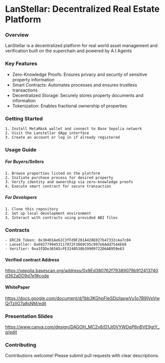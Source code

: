 # LanStellar: Decentralized Real Estate Platform
### Overview
LanStellar is a decentralized platform for real world asset management and verification built on the superchain and powered by A.I Agents

### Key Features
- Zero-Knowledge Proofs: Ensures privacy and security of sensitive property information 
- Smart Contracts: Automates processes and ensures trustless transactions 
- Decentralized Storage: Securely stores property documents and information 
- Tokenization: Enables fractional ownership of properties 

### Getting Started
    1. Install MetaMask wallet and connect to Base Sepolia network 
    2. Visit the Lanstellar dApp interface 
    3. Create an account or log in if already registered 

### Usage Guide
##### For Buyers/Sellers
    1. Browse properties listed on the platform 
    2. Initiate purchase process for desired property 
    3. Verify identity and ownership via zero-knowledge proofs 
    4. Execute smart contract for secure transaction 

##### For Developers
    1. Clone this repository 
    2. Set up local development environment 
    3. Interact with contracts using provided ABI files 

### Contracts
    - ERC20 Token: 0x304D1Ae62C3fFd9F201A428E027b47332cAa7c04 
    - Lanseller: 0x6927799453117872F3869C95c997e6Add7544E69 
    - Verifier: 0xa3fDDe365A5cFE3240530b39909722D6AB959e63 

#### Verified contract Address
https://sepolia.basescan.org/address/0x9Ed380762f79389079b912413740d362aDD9d7e1#code

#### WhitePaper
https://docs.google.com/document/d/1bb3KGhpFIeSDjzIapwVu1o7B9IVpVwQrTzIIG7a8sNM/edit  


### Presentation Slides
https://www.canva.com/design/DAGOH_MC2v8/D1Jt0VYWDqP6nBVE9gtY_g/edit

### Contributing
Contributions welcome! Please submit pull requests with clear descriptions.
